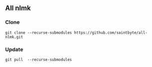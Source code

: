 ## All nlmk

### Clone 
```
git clone --recurse-submodules https://github.com/saintbyte/all-nlmk.git
```

### Update
```
git pull  --recurse-submodules
```
